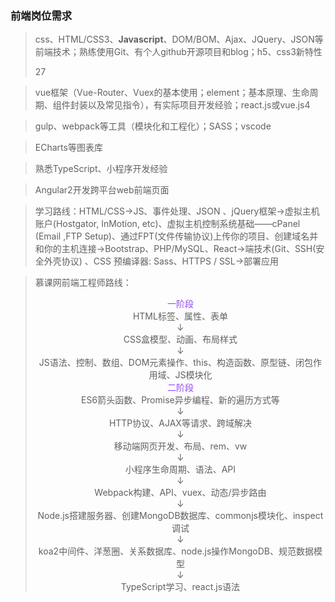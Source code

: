 ### 前端岗位需求

> css、HTML/CSS3、**Javascript**、DOM/BOM、Ajax、JQuery、JSON等前端技术；熟练使用Git、有个人github开源项目和blog；h5、css3新特性
>
> 27

> vue框架（Vue-Router、Vuex的基本使用；element；基本原理、生命周期、组件封装以及常见指令），有实际项目开发经验；react.js或vue.js4

> gulp、webpack等工具（模块化和工程化）；SASS；vscode

> ECharts等图表库

> 熟悉TypeScript、小程序开发经验

> Angular2开发跨平台web前端页面

> 学习路线：HTML/CSS→JS、事件处理、JSON 、jQuery框架→虚拟主机账户(Hostgator, InMotion, etc)、虚拟主机控制系统基础——cPanel (Email ,FTP Setup)、通过FPT(文件传输协议)上传你的项目、创建域名并和你的主机连接→Bootstrap、PHP/MySQL、React→端技术(Git、SSH(安全外壳协议) 、CSS 预编译器: Sass、HTTPS / SSL→部署应用

> 慕课网前端工程师路线：
>
> <center style="color:#9448EE;">一阶段</center>
>
> <center>HTML标签、属性、表单</center>
>
> <center>↓</center>
>
> <center>CSS盒模型、动画、布局样式</center>
>
> <center>↓</center>
>
> <center>JS语法、控制、数组、DOM元素操作、this、构造函数、原型链、闭包作用域、JS模块化</center>
>
> <center style="color:#9448EE;">二阶段</center>
>
> <center>ES6箭头函数、Promise异步编程、新的遍历方式等</center>
>
> <center>↓</center>
>
> <center>HTTP协议、AJAX等请求、跨域解决</center>
>
> <center>↓</center>
>
> <center>移动端网页开发、布局、rem、vw</center>
>
> <center>↓</center>
>
> <center>小程序生命周期、语法、API</center>
>
> <center>↓</center>
>
> <center>Webpack构建、API、vuex、动态/异步路由</center>
>
> <center>↓</center>
>
> <center>Node.js搭建服务器、创建MongoDB数据库、commonjs模块化、inspect调试</center>
>
> <center>↓</center>
>
> <center>koa2中间件、洋葱圈、关系数据库、node.js操作MongoDB、规范数据模型</center>
>
> <center>↓</center>
>
> <center>TypeScript学习、react.js语法</center>